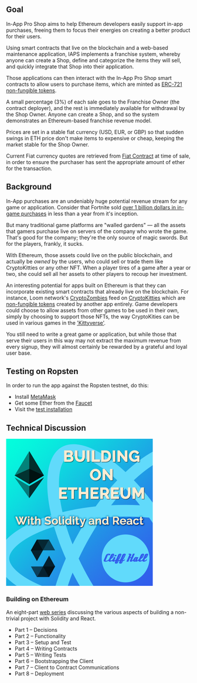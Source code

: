 ## Goal
In-App Pro Shop aims to help Ethereum developers easily support in-app
purchases, freeing them to focus their energies on creating a better
product for their users.

Using smart contracts that live on the blockchain and a web-based
maintenance application, IAPS implements a franchise system, whereby
anyone can create a Shop, define and categorize the items they will
sell, and quickly integrate that Shop into their application.

Those applications can then interact with the In-App Pro Shop smart
contracts to allow users to purchase items, which are minted as
[ERC-721 non-fungible tokens](http://erc721.org/).

A small percentage (3%) of each sale goes to the Franchise Owner
(the contract deployer), and the rest is immediately available for
withdrawal by the Shop Owner. Anyone can create a Shop, and so the
system demonstrates an Ethereum-based franchise revenue model.

Prices are set in a stable fiat currency (USD, EUR, or GBP) so that
sudden swings in ETH price don't make items to expensive or cheap,
keeping the market stable for the Shop Owner.

Current Fiat currency quotes are retrieved from [Fiat Contract](https://fiatcontract.com/)
at time of sale, in order to ensure the purchaser has sent the
appropriate amount of ether for the transaction.


## Background
In-App purchases are an undeniably huge potential revenue stream for any
game or application. Consider that Fortnite sold [over 1 billion dollars in in-game purchases](https://www.gamesindustry.biz/articles/2018-07-17-fortnite-has-earned-usd1-billion-from-in-game-purchases-alone)
in less than a year from it's inception.

But many traditional game platforms are "walled gardens" &mdash; all the
assets that gamers purchase live on servers of the company who wrote the
game. That's good for the company; they're the only source of magic
swords. But for the players, frankly, it sucks.

With Ethereum, those assets could live on the public blockchain, and
actually be *owned* by the users, who could sell or trade them like
CryptoKitties or any other NFT. When a player tires of a game after a year
or two, she could sell all her assets to other players to recoup her
investment.

An interesting potential for apps built on Ethereum is that they can
incorporate existing smart contracts that already live on the blockchain.
For instance, Loom network's [CryptoZombies](https://cryptozombies.io/)
feed on [CryptoKitties](https://www.cryptokitties.co/) which are
[non-fungible tokens](https://en.wikipedia.org/wiki/Non-fungible_token)
created by another app entirely. Game developers could choose to allow
assets from other games to be used in their own, simply by choosing to
support those NFTs, the way CryptoKities can be used in various games in the
['Kittyverse'](https://medium.com/cryptokitties/welcome-to-the-kittyverse-kittybattles-and-kittyhats-9e83bb1ded88).

You still need to write a great game or application, but while those that
serve their users in this way may not extract the maximum revenue from
every signup, they will almost certainly be rewarded by a grateful and
loyal user base.

## Testing on Ropsten
In order to run the app against the Ropsten testnet, do this:
* Install [MetaMask](https://metamask.io/)
* Get some Ether from the [Faucet](https://faucet.metamask.io/)
* Visit the [test installation](https://iaps-test.futurescale.com)

## Technical Discussion
![Building on Ethereum](assets/img/Building-on-Ethereum.png)
### Building on Ethereum
An eight-part [web series](http://cliffordhall.com/building-on-ethereum) discussing the various aspects of building a non-trivial project with Solidity and React.

* Part 1 – Decisions
* Part 2 – Functionality
* Part 3 – Setup and Test
* Part 4 – Writing Contracts
* Part 5 – Writing Tests
* Part 6 – Bootstrapping the Client
* Part 7 – Client to Contract Communications
* Part 8 – Deployment